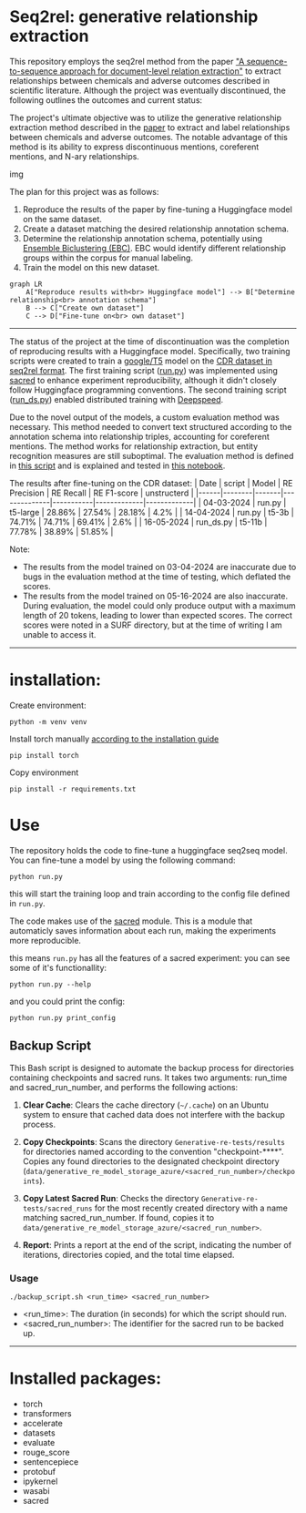 # Seq2rel: generative relationship extraction 
This repository employs the seq2rel method from the paper ["A sequence-to-sequence approach for document-level relation extraction"](http://arxiv.org/abs/2204.01098) to extract relationships between chemicals and adverse outcomes described in scientific literature. Although the project was eventually discontinued, the following outlines the outcomes and current status:

The project's ultimate objective was to utilize the generative relationship extraction method described in the [paper](http://arxiv.org/abs/2204.01098) to extract and label relationships between chemicals and adverse outcomes. The notable advantage of this method is its ability to express discontinuous mentions, coreferent mentions, and N-ary relationships.

img

The plan for this project was as follows:

1. Reproduce the results of the paper by fine-tuning a Huggingface model on the same dataset.
2. Create a dataset matching the desired relationship annotation schema.
3. Determine the relationship annotation schema, potentially using [Ensemble Biclustering (EBC)](https://pubmed.ncbi.nlm.nih.gov/26219079/). EBC would identify different relationship groups within the corpus for manual labeling.
4. Train the model on this new dataset.

```mermaid
graph LR
    A["Reproduce results with<br> Huggingface model"] --> B["Determine relationship<br> annotation schema"]
    B --> C["Create own dataset"]
    C --> D["Fine-tune on<br> own dataset"]
```
---

The status of the project at the time of discontinuation was the completion of reproducing results with a Huggingface model. Specifically, two training scripts were created to train a [google/T5]((https://huggingface.co/docs/transformers/model_doc/t5)) model on the [CDR dataset in seq2rel format](https://github.com/JohnGiorgi/seq2rel-ds). The first training script ([run.py](https://github.com/ontox-hu/Generative-re-tests/blob/main/run.py)) was implemented using [sacred](https://github.com/IDSIA/sacred) to enhance experiment reproducibility, although it didn't closely follow Huggingface programming conventions. The second training script ([run_ds.py](https://github.com/ontox-hu/Generative-re-tests/blob/main/run_ds.py)) enabled distributed training with [Deepspeed](https://github.com/microsoft/DeepSpeed).

Due to the novel output of the models, a custom evaluation method was necessary. This method needed to convert text structured according to the annotation schema into relationship triples, accounting for coreferent mentions. The method works for relationship extraction, but entity recognition measures are still suboptimal. The evaluation method is defined in [this script](https://github.com/ontox-hu/Generative-re-tests/blob/main/gen_re_eval.py) and is explained and tested in [this notebook](https://github.com/ontox-hu/Generative-re-tests/blob/main/notebooks/testing_evaluation.ipynb).

The results after fine-tuning on the CDR dataset:
| Date | script | Model | RE Precision | RE Recall | RE F1-score | unstructerd |
|------|--------|-------|--------------|-----------|-------------|-------------|
| 04-03-2024 | run.py | t5-large | 28.86% | 27.54% | 28.18% | 4.2% | 
| 14-04-2024 | run.py | t5-3b    | 74.71% | 74.71% | 69.41% | 2.6% |
| 16-05-2024 | run_ds.py | t5-11b | 77.78% | 38.89% | 51.85% |


Note:
- The results from the model trained on 03-04-2024 are inaccurate due to bugs in the evaluation method at the time of testing, which deflated the scores.
- The results from the model trained on 05-16-2024 are also inaccurate. During evaluation, the model could only produce output with a maximum length of 20 tokens, leading to lower than expected scores. The correct scores were noted in a SURF directory, but at the time of writing I am  unable to access it.

---
# installation:

Create environment: 
```
python -m venv venv
```

Install torch manually [according to the installation guide](https://pytorch.org/get-started/locally/)
```
pip install torch
```

Copy environment 
```
pip install -r requirements.txt
```
# Use
The repository holds the code to fine-tune a huggingface seq2seq model. You can fine-tune a model by using the following command:

```
python run.py
```

this will start the training loop and train according to the config file defined in `run.py`.

The code makes use of the [sacred](https://github.com/IDSIA/sacred) module. This is a module that automaticly saves information about each run, making the experiments more reproducible. 

this means `run.py` has all the features of a sacred experiment:
you can see some of it's functionallity:
```
python run.py --help
```

and you could print the config:
```
python run.py print_config
```

## Backup Script
This Bash script is designed to automate the backup process for directories containing checkpoints and sacred runs. It takes two arguments: run_time and sacred_run_number, and performs the following actions:

1. **Clear Cache**: Clears the cache directory (`~/.cache`) on an Ubuntu system to ensure that cached data does not interfere with the backup process.

2. **Copy Checkpoints**: Scans the directory `Generative-re-tests/results` for directories named according to the convention "checkpoint-****". Copies any found directories to the designated checkpoint directory (`data/generative_re_model_storage_azure/<sacred_run_number>/checkpoints`).

3. **Copy Latest Sacred Run**: Checks the directory `Generative-re-tests/sacred_runs` for the most recently created directory with a name matching sacred_run_number. If found, copies it to `data/generative_re_model_storage_azure/<sacred_run_number>`.

4. **Report**: Prints a report at the end of the script, indicating the number of iterations, directories copied, and the total time elapsed.

### Usage
```
./backup_script.sh <run_time> <sacred_run_number>
```
- <run_time>: The duration (in seconds) for which the script should run.
- <sacred_run_number>: The identifier for the sacred run to be backed up.

---
# Installed packages:
- torch
- transformers
- accelerate
- datasets
- evaluate
- rouge_score
- sentencepiece
- protobuf
- ipykernel
- wasabi
- sacred
